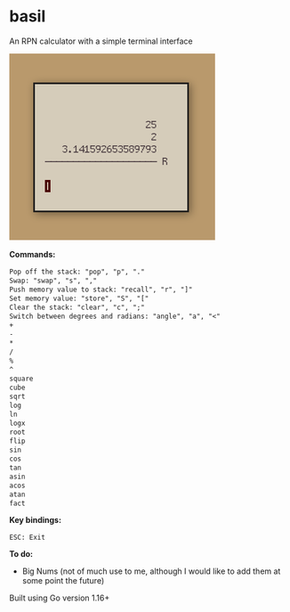 # basil

An RPN calculator with a simple terminal interface

![Basil](tiny.png)

**Commands:**

```
Pop off the stack: "pop", "p", "."
Swap: "swap", "s", ","
Push memory value to stack: "recall", "r", "]"
Set memory value: "store", "S", "["
Clear the stack: "clear", "c", ";" 
Switch between degrees and radians: "angle", "a", "<"
+
-
*
/
%
^
square
cube
sqrt
log
ln
logx
root
flip
sin
cos
tan
asin
acos
atan
fact
```

**Key bindings:**

```
ESC: Exit
```

**To do:**

* Big Nums (not of much use to me, although I would like to add them at some point the future)

Built using Go version 1.16+
